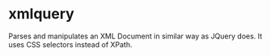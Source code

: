 xmlquery
========

Parses and manipulates an XML Document in similar way as JQuery does. It uses CSS selectors instead of XPath.
